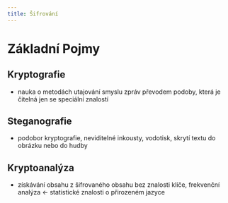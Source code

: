 ```yaml
---
title: Šifrování
---
```

# Základní Pojmy

## Kryptografie
- nauka o metodách utajování smyslu zpráv převodem podoby, která je čitelná jen se speciální znalostí

## Steganografie 
- podobor kryptografie, neviditelné inkousty, vodotisk, skrytí textu do obrázku nebo do hudby

## Kryptoanalýza
- získávání obsahu z šifrovaného obsahu bez znalosti klíče, frekvenční analýza <- statistické znalosti o přirozeném jazyce


